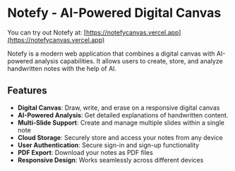 # Notefy - AI-Powered Digital Canvas

You can try out Notefy at: [https://notefycanvas.vercel.app](https://notefycanvas.vercel.app)


Notefy is a modern web application that combines a digital canvas with AI-powered analysis capabilities. It allows users to create, store, and analyze handwritten notes with the help of AI.

## Features

- **Digital Canvas**: Draw, write, and erase on a responsive digital canvas
- **AI-Powered Analysis**: Get detailed explanations of handwritten content.
- **Multi-Slide Support**: Create and manage multiple slides within a single note
- **Cloud Storage**: Securely store and access your notes from any device
- **User Authentication**: Secure sign-in and sign-up functionality
- **PDF Export**: Download your notes as PDF files
- **Responsive Design**: Works seamlessly across different devices


